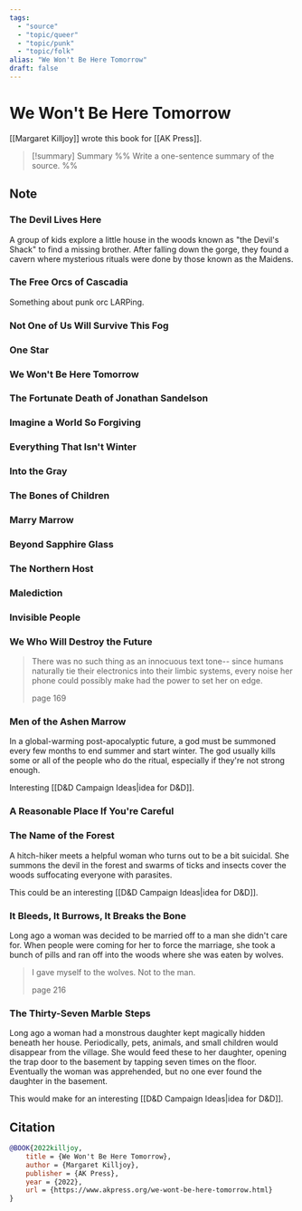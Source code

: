 ```yaml
---
tags:
  - "source"
  - "topic/queer"
  - "topic/punk"
  - "topic/folk"
alias: "We Won't Be Here Tomorrow"
draft: false
---
```

# We Won't Be Here Tomorrow
[[Margaret Killjoy]] wrote this book for [[AK Press]].

> [!summary] Summary
> %% Write a one-sentence summary of the source. %%

## Note

### The Devil Lives Here
A group of kids explore a little house in the woods known as "the Devil's Shack" to find a missing brother. After falling down the gorge, they found a cavern where mysterious rituals were done by those known as the Maidens. 

### The Free Orcs of Cascadia
Something about punk orc LARPing.

### Not One of Us Will Survive This Fog
### One Star
### We Won't Be Here Tomorrow
### The Fortunate Death of Jonathan Sandelson
### Imagine a World So Forgiving
### Everything That Isn't Winter
### Into the Gray
### The Bones of Children
### Marry Marrow
### Beyond Sapphire Glass
### The Northern Host
### Malediction
### Invisible People
### We Who Will Destroy the Future
> There was no such thing as an innocuous text tone-- since humans naturally tie their electronics into their limbic systems, every noise her phone could possibly make had the power to set her on edge.
> 
> page 169

### Men of the Ashen Marrow
In a global-warming post-apocalyptic future, a god must be summoned every few months to end summer and start winter. The god usually kills some or all of the people who do the ritual, especially if they're not strong enough. 

Interesting [[D&D Campaign Ideas|idea for D&D]].

### A Reasonable Place If You're Careful
### The Name of the Forest
A hitch-hiker meets a helpful woman who turns out to be a bit suicidal. She summons the devil in the forest and swarms of ticks and insects cover the woods suffocating everyone with parasites. 

This could be an interesting [[D&D Campaign Ideas|idea for D&D]].

### It Bleeds, It Burrows, It Breaks the Bone
Long ago a woman was decided to be married off to a man she didn't care for. When people were coming for her to force the marriage, she took a bunch of pills and ran off into the woods where she was eaten by wolves. 

> I gave myself to the wolves. Not to the man.
> 
> page 216

### The Thirty-Seven Marble Steps
Long ago a woman had a monstrous daughter kept magically hidden beneath her house. Periodically, pets, animals, and small children would disappear from the village. She would feed these to her daughter, opening the trap door to the basement by tapping seven times on the floor. Eventually the woman was apprehended, but no one ever found the daughter in the basement. 

This would make for an interesting [[D&D Campaign Ideas|idea for D&D]].

## Citation

```bibtex
@BOOK{2022killjoy,
	title = {We Won't Be Here Tomorrow},
	author = {Margaret Killjoy},
	publisher = {AK Press},
	year = {2022},
	url = {https://www.akpress.org/we-wont-be-here-tomorrow.html}
}
```


